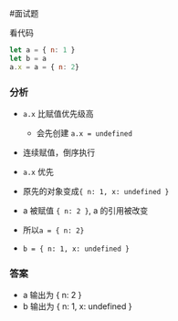 #面试题 


看代码
```js
let a = { n: 1 }
let b = a
a.x = a = { n: 2}
```



### 分析

- `a.x` 比赋值优先级高
	- 会先创建 `a.x = undefined`
- 连续赋值，倒序执行


- `a.x` 优先
- 原先的对象变成`{ n: 1, x: undefined }`
- a 被赋值 `{ n: 2 }`, a 的引用被改变
- 所以`a = { n: 2}`
- `b = { n: 1, x: undefined }`


### 答案

- a 输出为 { n: 2 }
- b 输出为 { n: 1, x: undefined }